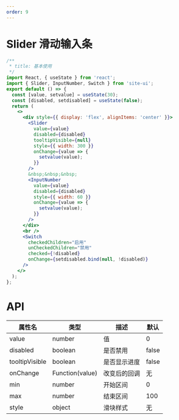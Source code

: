 ```yaml
---
order: 9
---
```


# Slider 滑动输入条

```jsx
/**
 * title: 基本使用
 */
import React, { useState } from 'react';
import { Slider, InputNumber, Switch } from 'site-ui';
export default () => {
  const [value, setvalue] = useState(30);
  const [disabled, setdisabled] = useState(false);
  return (
    <>
      <div style={{ display: 'flex', alignItems: 'center' }}>
        <Slider
          value={value}
          disabled={disabled}
          tooltipVisible={null}
          style={{ width: 300 }}
          onChange={value => {
            setvalue(value);
          }}
        />
        &nbsp;&nbsp;&nbsp;
        <InputNumber
          value={value}
          disabled={disabled}
          style={{ width: 60 }}
          onChange={value => {
            setvalue(value);
          }}
        />
      </div>
      <br />
      <Switch
        checkedChildren="启用"
        unCheckedChildren="禁用"
        checked={!disabled}
        onChange={setdisabled.bind(null, !disabled)}
      />
    </>
  );
};
```

# API

| **属性名**     | **类型**        | **描述**     | **默认** |
| -------------- | --------------- | ------------ | -------- |
| value          | number          | 值           | 0        |
| disabled       | boolean         | 是否禁用     | false    |
| tooltipVisible | boolean         | 是否显示进度 | false    |
| onChange       | Function(value) | 改变后的回调 | 无       |
| min            | number          | 开始区间     | 0        |
| max            | number          | 结束区间     | 100      |
| style          | object          | 滑块样式     | 无       |
